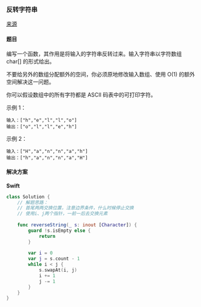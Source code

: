 ### 反转字符串

[来源](https://leetcode-cn.com/problems/reverse-string)


#### 题目

编写一个函数，其作用是将输入的字符串反转过来。输入字符串以字符数组 char[] 的形式给出。

不要给另外的数组分配额外的空间，你必须原地修改输入数组、使用 O(1) 的额外空间解决这一问题。

你可以假设数组中的所有字符都是 ASCII 码表中的可打印字符。


示例 1：
```
输入：["h","e","l","l","o"]
输出：["o","l","l","e","h"]
```

示例 2：
```
输入：["H","a","n","n","a","h"]
输出：["h","a","n","n","a","H"]
```


#### 解决方案


**Swift**

```Swift
class Solution {
    // 解题思路：
    // 首尾两两交换位置，注意边界条件，什么时候停止交换
    // 使用i、j两个指针，一前一后去交换元素
    
    func reverseString(_ s: inout [Character]) {
        guard !s.isEmpty else {
            return
        }
        
        var i = 0
        var j = s.count - 1
        while i < j {
            s.swapAt(i, j)
            i += 1
            j -= 1
        }
    }
}
```
